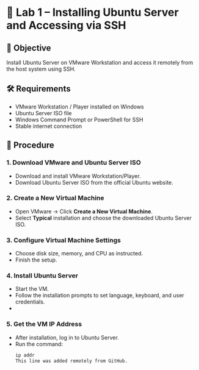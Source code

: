 # 📝 Lab 1 – Installing Ubuntu Server and Accessing via SSH

## 🎯 Objective
Install Ubuntu Server on VMware Workstation and access it remotely from the host system using SSH.

## 🛠 Requirements
- VMware Workstation / Player installed on Windows  
- Ubuntu Server ISO file  
- Windows Command Prompt or PowerShell for SSH  
- Stable internet connection

## 🚀 Procedure

### 1. Download VMware and Ubuntu Server ISO
- Download and install VMware Workstation/Player.  
- Download Ubuntu Server ISO from the official Ubuntu website.  

### 2. Create a New Virtual Machine
- Open VMware → Click **Create a New Virtual Machine**.  
- Select **Typical** installation and choose the downloaded Ubuntu Server ISO.

### 3. Configure Virtual Machine Settings
- Choose disk size, memory, and CPU as instructed.  
- Finish the setup.

### 4. Install Ubuntu Server
- Start the VM.  
- Follow the installation prompts to set language, keyboard, and user credentials.
- 

### 5. Get the VM IP Address
- After installation, log in to Ubuntu Server.  
- Run the command:
  ```bash
  ip addr
  This line was added remotely from GitHub.

